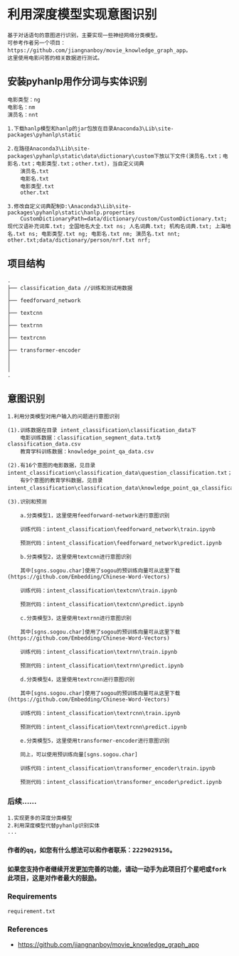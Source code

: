 # 利用深度模型实现意图识别
    基于对话语句的意图进行识别，主要实现一些神经网络分类模型。
    可参考作者另一个项目：https://github.com/jiangnanboy/movie_knowledge_graph_app。
    这里使用电影问答的相关数据进行测试。
  
## 安装pyhanlp用作分词与实体识别
    电影类型：ng
    电影名：nm
    演员名：nnt
    
    1.下载hanlp模型和hanlp的jar包放在目录Anaconda3\Lib\site-packages\pyhanlp\static
    
    2.在路径Anaconda3\Lib\site-packages\pyhanlp\static\data\dictionary\custom下放以下文件(演员名.txt；电影名.txt；电影类型.txt；other.txt)，当自定义词典
        演员名.txt
        电影名.txt
        电影类型.txt
        other.txt
        
    3.修改自定义词典配制D:\Anaconda3\Lib\site-packages\pyhanlp\static\hanlp.properties
        CustomDictionaryPath=data/dictionary/custom/CustomDictionary.txt; 现代汉语补充词库.txt; 全国地名大全.txt ns; 人名词典.txt; 机构名词典.txt; 上海地名.txt ns; 电影类型.txt ng; 电影名.txt nm; 演员名.txt nnt; other.txt;data/dictionary/person/nrf.txt nrf;

## 项目结构
```
.
├── classification_data //训练和测试用数据
│   
├── feedforward_network
│   
├── textcnn
│       
├── textrnn
│   
├── textrcnn
│ 
├── transformer-encoder
│   
│  
│ 
.
```

## 意图识别

    1.利用分类模型对用户输入的问题进行意图识别
    
    (1).训练数据在目录 intent_classification\classification_data下
        电影训练数据：classification_segment_data.txt与classification_data.csv
        教育学科训练数据：knowledge_point_qa_data.csv
    
    (2).有16个意图的电影数据，见目录 intent_classification\classification_data\question_classification.txt；
        有9个意图的教育学科数据，见目录 intent_classification\classification_data\knowledge_point_qa_classification.txt；
    
    (3).识别和预测
    
        a.分类模型1，这里使用feedforward-network进行意图识别
    
        训练代码：intent_classification\feedforward_network\train.ipynb
        
        预测代码：intent_classification\feedforward_network\predict.ipynb
        
        b.分类模型2，这里使用textcnn进行意图识别
    
        其中[sgns.sogou.char]使用了sogou的预训练向量可从这里下载(https://github.com/Embedding/Chinese-Word-Vectors)
        
        训练代码：intent_classification\textcnn\train.ipynb
        
        预测代码：intent_classification\textcnn\predict.ipynb
        
        c.分类模型3，这里使用textrnn进行意图识别
    
        其中[sgns.sogou.char]使用了sogou的预训练向量可从这里下载(https://github.com/Embedding/Chinese-Word-Vectors)
        
        训练代码：intent_classification\textrnn\train.ipynb
        
        预测代码：intent_classification\textrnn\predict.ipynb
        
        d.分类模型4，这里使用textrcnn进行意图识别
    
        其中[sgns.sogou.char]使用了sogou的预训练向量可从这里下载(https://github.com/Embedding/Chinese-Word-Vectors)
        
        训练代码：intent_classification\textrcnn\train.ipynb
        
        预测代码：intent_classification\textrcnn\predict.ipynb
        
        e.分类模型5，这里使用transformer-encoder进行意图识别
    
        同上，可以使用预训练向量[sgns.sogou.char]
        
        训练代码：intent_classification\transformer_encoder\train.ipynb
        
        预测代码：intent_classification\transformer_encoder\predict.ipynb

### 后续......
    1.实现更多的深度分类模型
    2.利用深度模型代替pyhanlp识别实体
    ...
  
### `作者的qq，如您有什么想法可以和作者联系：2229029156。`

### `如果您支持作者继续开发更加完善的功能，请动一动手为此项目打个星吧或fork此项目，这是对作者最大的鼓励。` 

### Requirements
    requirement.txt

### References
* https://github.com/jiangnanboy/movie_knowledge_graph_app
    